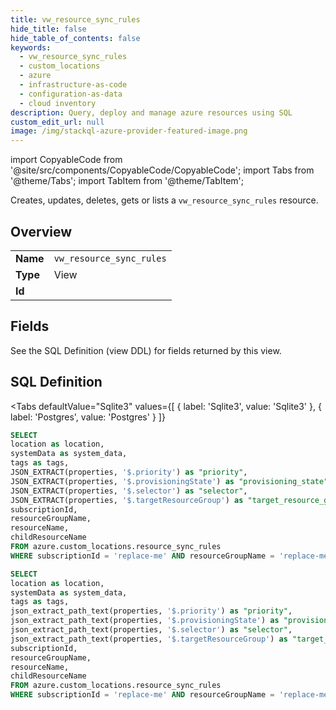```yaml
--- 
title: vw_resource_sync_rules
hide_title: false
hide_table_of_contents: false
keywords:
  - vw_resource_sync_rules
  - custom_locations
  - azure
  - infrastructure-as-code
  - configuration-as-data
  - cloud inventory
description: Query, deploy and manage azure resources using SQL
custom_edit_url: null
image: /img/stackql-azure-provider-featured-image.png
---
```


import CopyableCode from '@site/src/components/CopyableCode/CopyableCode';
import Tabs from '@theme/Tabs';
import TabItem from '@theme/TabItem';

Creates, updates, deletes, gets or lists a <code>vw_resource_sync_rules</code> resource.

## Overview
<table><tbody>
<tr><td><b>Name</b></td><td><code>vw_resource_sync_rules</code></td></tr>
<tr><td><b>Type</b></td><td>View</td></tr>
<tr><td><b>Id</b></td><td><CopyableCode code="azure.custom_locations.vw_resource_sync_rules" /></td></tr>
</tbody></table>

## Fields

See the SQL Definition (view DDL) for fields returned by this view.

## SQL Definition

<Tabs
defaultValue="Sqlite3"
values={[
{ label: 'Sqlite3', value: 'Sqlite3' },
{ label: 'Postgres', value: 'Postgres' }
]}
>
<TabItem value="Sqlite3">

```sql
SELECT
location as location,
systemData as system_data,
tags as tags,
JSON_EXTRACT(properties, '$.priority') as "priority",
JSON_EXTRACT(properties, '$.provisioningState') as "provisioning_state",
JSON_EXTRACT(properties, '$.selector') as "selector",
JSON_EXTRACT(properties, '$.targetResourceGroup') as "target_resource_group",
subscriptionId,
resourceGroupName,
resourceName,
childResourceName
FROM azure.custom_locations.resource_sync_rules
WHERE subscriptionId = 'replace-me' AND resourceGroupName = 'replace-me' AND resourceName = 'replace-me';
```

</TabItem>
<TabItem value="Postgres">

```sql
SELECT
location as location,
systemData as system_data,
tags as tags,
json_extract_path_text(properties, '$.priority') as "priority",
json_extract_path_text(properties, '$.provisioningState') as "provisioning_state",
json_extract_path_text(properties, '$.selector') as "selector",
json_extract_path_text(properties, '$.targetResourceGroup') as "target_resource_group",
subscriptionId,
resourceGroupName,
resourceName,
childResourceName
FROM azure.custom_locations.resource_sync_rules
WHERE subscriptionId = 'replace-me' AND resourceGroupName = 'replace-me' AND resourceName = 'replace-me';
```

</TabItem>
</Tabs>
